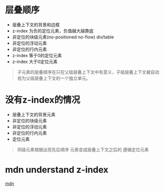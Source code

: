 # 层叠顺序
 * 层叠上下文的背景和边框
 * z-index 为负的定位元素，负值越大越靠底
 * 非定位的块级元素(no-positioned no-flow) div/table
 * 非定位的浮动元素
 * 非定位的行内元素
 * z-index 等于0的定位元素
 * z-index 大于0定位元素
 > 子元素的层叠顺序在只在父级层叠上下文中有意义，子级层叠上下文被自动视为父级层叠上下文的一个独立单元。

# 没有z-index的情况
 * 层叠上下文的背景元素
 * 非定位的块级元素
 * 非定位的浮动元素
 * 非定位的行内元素
 * 定位元素
 > 同级元素根据出现先后顺序
 > 元素变成层叠上下文之后的 遵循定位元素

# mdn understand z-index
[mdn](https://developer.mozilla.org/zh-CN/docs/Web/Guide/CSS/Understanding_z_index)
